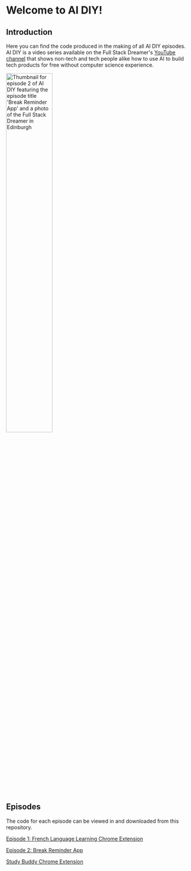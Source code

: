 # Welcome to AI DIY!

## Introduction

Here you can find the code produced in the making of all AI DIY episodes. AI DIY is a video series available on the Full Stack Dreamer's [YouTube channel](https://www.youtube.com/playlist?list=PLaZvmQRLq57zAd0HBJ2BLzgeUoFrljGAQ) that shows non-tech and tech people alike how to use AI to build tech products for free without computer science experience.

<img src="https://github.com/user-attachments/assets/49d23caa-1274-4510-baf8-5a55e6511328" width="50%" alt="Thumbnail for episode 2 of AI DIY featuring the episode title 'Break Reminder App' and a photo of the Full Stack Dreamer in Edinburgh">

## Episodes

The code for each episode can be viewed in and downloaded from this repository.

[Episode 1: French Language Learning Chrome Extension](FrenchPracticeExtension/)

[Episode 2: Break Reminder App](BreakReminderApp/)

[Study Buddy Chrome Extension](study-buddy/)

